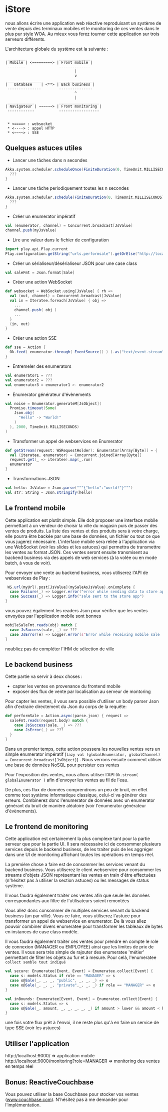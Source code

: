iStore
=============

nous allons écrire une application web réactive reproduisant un système de vente depuis des terminaux mobiles et le monitoring de ces ventes dans le plus pur style WOA. Au mieux vous ferez tourner cette application sur trois serveurs différents.

L'architecture globale du système est la suivante :

```
 ________               ______________      
| Mobile | <=========> | Front mobile | 
 --------               --------------  
                               |
                               v 
 _______________        _______________      
|   Database    | <**> | Back business |  
 ---------------        ---------------      
                               ^
                               |
 ____________           __________________      
| Navigateur | ~~~~~~> | Front monitoring | 
 ------------           ------------------      
                                                                          

 * <====> : websocket
 * <----> : appel HTTP
 * <~~~~> : SSE    

```

Quelques astuces utiles
-----------------------

* Lancer une tâches dans n secondes

```scala
Akka.system.scheduler.scheduleOnce(FiniteDuration(0, TimeUnit.MILLISECONDS), FiniteDuration(5000, TimeUnit.MILLISECONDS)) {
  ???
}
```

* Lancer une tâche periodiquement toutes les n secondes

```scala
Akka.system.scheduler.schedule(FiniteDuration(0, TimeUnit.MILLISECONDS), FiniteDuration(5000, TimeUnit.MILLISECONDS)) {
  ???
}
```

* Créer un enumerator impératif

```scala
val (enumerator, channel) = Concurrent.broadcast[JsValue]
channel.push(myJsValue)
```

* Lire une valeur dans le fichier de configuration

```scala
import play.api.Play.current
Play.configuration.getString("urls.performsale").getOrElse("http://localhost:9000/performSale")
```

* Créer un sérialiseur/désérialiseur JSON pour une case class

```scala
val saleFmt = Json.format[Sale]
```

* Créer une action WebSocket

```scala
def websocket = WebSocket.using[JsValue] { rh =>
  val (out, channel) = Concurrent.broadcast[JsValue]
  val in = Iteratee.foreach[JsValue] { obj =>
    ...
    channel.push( obj )
    ...
  }
  (in, out)
}
```

* Créer une action SSE

```scala
def sse = Action {
  Ok.feed( enumerator.through( EventSource() ) ).as("text/event-stream")
}
```

* Entremeler des enumerators

```scala
val enumerator1 = ???
val enumerator2 = ???
val enumerator3 = enumerator1 >- enumerator2
```

* Enumerator générateur d'évènements

```scala
val noise = Enumerator.generateM[JsObject](
  Promise.timeout(Some(
    Json.obj(
      "Hello" -> "World!"
    )
  ), 2000, TimeUnit.MILLISECONDS)
)
```

* Transformer un appel de webservices en Enumerator

```scala
def getStream(request: WSRequestHolder): Enumerator[Array[Byte]] = {
  val (iteratee, enumerator) = Concurrent.joined[Array[Byte]]
  request.get(_ => iteratee).map(_.run)
  enumerator
}
```

* Transformations JSON

```scala
val hello: JsValue = Json.parse("""{"hello":"world!"}""")
val str: String = Json.stringify(hello)
```

Le frontend mobile
-------------------

Cette application est plutôt simple. Elle doit proposer une interface mobile permettant à un vendeur de choisir la ville du magasin puis de passer des ventes de produits. La liste des ventes et des produits sera à votre charge, elle pourra être backée par une base de données, un fichier ou tout ce que vous jugerez nécessaire. L'interface mobile sera reliée à l'application via une WebSocket (voir les slides et les astuces) qui permettra de transmettre les ventes au format JSON. Ces ventes seront ensuite transmisent au backend business via des appels de web services (à la volée ou en mode batch, à vous de voir).

Pour envoyer une vente au backend business, vous utiliserez l'API de webservices de Play :

```scala
 WS.url(myUrl).post[JsValue](mySaleAsJsValue).onComplete {
  case Failure(_) => Logger.error("error while sending data to store app")
  case Success(_) => Logger.info("sale sent to the store app")
}
```

vous pouvez également les readers Json pour vérifier que les ventes envoyées par l'application mobile sont bonnes

```scala
mobileSaleFmt.reads(obj) match {
  case JsSuccess(sale, _) => ???
  case JsError(e) => Logger.error(s"Error while receiving mobile sale : $e")
}
```

noubliez pas de compléter l'IHM de sélection de ville

Le backend business
--------------------

Cette partie va servir à deux choses :

* capter les ventes en provenance du frontend mobile
* exposer des flux de vente par localisation au serveur de montoring

Pour capter les ventes, il vous sera possible d'utiliser un body parser Json afin d'extraire directement du Json du corps de la requête:

```scala
def performSale = Action.async(parse.json) { request =>
  saleFmt.reads(request.body) match {
    case JsSuccess(sale, _) => ???
    case JsError(_) => ???
  }
}
```

Dans un premier temps, cette action poussera les nouvelles ventes vers un simple enumerator impératif (`lazy val (globalEnumerator, globalChannel) = Concurrent.broadcast[JsObject]`) . Nous verrons ensuite comment utiliser une base de données NoSQL pour persister ces ventes

Pour l'exposition des ventes, nous allons utiliser l'API `Ok.stream( globalEnumerator )` afin d'envoyer les ventes au fil de l'eau.

De plus, ces flux de données comprendrons un peu de bruit, en effet comme tout système informatique classique, celui-ci va générer des erreurs. Combinerez donc l'enumerator de données avec un enumerator générant du bruit de manière aléatoire (voir l'enumerator générateur d'évènements).


Le frontend de monitoring
---------------------------

Cette application est certainement la plus complexe tant pour la partie serveur que pour la partie UI.
Il sera nécessaire ici de consommer plusieurs services depuis le backend business, de les traiter puis de les aggréger dans une UI de monitoring affichant toutes les opérations en temps réel.

La première chose a faire est de consommer les services venant du backend business. Vous utiliserez le client webservice pour consommer les streams d'objets JSON représentant les ventes en train d'être effectuées (n'hésitez pas à utiliser la section astuces) ou les messages de status système.

Il vous faudra également traiter ces ventes afin que seule les données correspondantes aux filtre de l'utilisateurs soient remontées

Vous allez donc consommer de multiples services venant du backend business (un par ville). Vous ce faire, vous utiliserez l'astuce pour transformer un appel de webservice en enumerator. De là vous allez pouvoir combiner divers enumeratee pour transformer les tableaux de bytes en instances de case class modèle.


Il vous faudra également traiter ces ventes pour prendre en compte le role de connexion (MANAGER ou EMPLOYEE) ainsi que les limites de prix de ventes. Il vous sera très simple de rajouter des enumeratee 'métier' permettant de filter les objets au fur et à mesure. Pour celà, l'enumeratee `collect semble tout indiqué`

```scala
val secure: Enumeratee[Event, Event] = Enumeratee.collect[Event] {
  case s: models.Status if role == "MANAGER" => s
  case o@Sale(_, _, _, "public", _, _, _) => o
  case o@Sale(_, _, _, "private",_, _, _) if role == "MANAGER" => o
}

val inBounds: Enumeratee[Event, Event] = Enumeratee.collect[Event] {
  case s: models.Status => s
  case o@Sale(_, amount, _, _, _, _, _) if amount > lower && amount < higher => o
}
```

une fois votre flux prêt à l'envoi, il ne reste plus qu'à en faire un service de type SSE (voir les astuces)

Utiliser l'application
-----------------------

http://localhost:9000/    =>   application mobile
http://localhost:9000/monitoring?role=MANAGER  =>  monitoring des ventes en temps réel

Bonus: ReactiveCouchbase
------------------------

Vous pouvez utiliser la base Couchbase pour stocker vos ventes (www.couchbase.com). N'hésitez pas à me demander pour l'implémentation.






